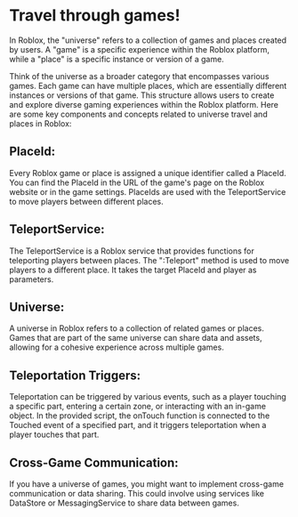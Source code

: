 #  Travel through games! 

In Roblox, the "universe" refers to a collection of games and places created by users. A "game" is a specific experience within the Roblox platform, while a "place" is a specific instance or version of a game.

Think of the universe as a broader category that encompasses various games. Each game can have multiple places, which are essentially different instances or versions of that game. This structure allows users to create and explore diverse gaming experiences within the Roblox platform.
Here are some key components and concepts related to universe travel and places in Roblox:

## PlaceId:

Every Roblox game or place is assigned a unique identifier called a PlaceId.
You can find the PlaceId in the URL of the game's page on the Roblox website or in the game settings.
PlaceIds are used with the TeleportService to move players between different places.

## TeleportService:

The TeleportService is a Roblox service that provides functions for teleporting players between places.
The ":Teleport" method is used to move players to a different place. It takes the target PlaceId and player as parameters.

## Universe:

A universe in Roblox refers to a collection of related games or places.
Games that are part of the same universe can share data and assets, allowing for a cohesive experience across multiple games.

## Teleportation Triggers:

Teleportation can be triggered by various events, such as a player touching a specific part, entering a certain zone, or interacting with an in-game object.
In the provided script, the onTouch function is connected to the Touched event of a specified part, and it triggers teleportation when a player touches that part.

## Cross-Game Communication:

If you have a universe of games, you might want to implement cross-game communication or data sharing. This could involve using services like DataStore or MessagingService to share data between games.

